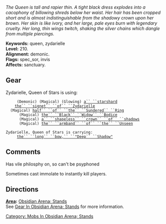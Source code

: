 *The Queen is tall and rapier thin. A tight black dress explodes into a
cacophony of billowing shreds below her waist. Her hair has been cropped
short and is almost indistinguishable from the shadowy crown upon her
brown. Her skin is like ivory, and her large, pale eyes burn with
legendary cruelty. Her long, thin wings twitch, shaking the silver
chains which dangle from multiple piercings.*

**Keywords:** queen, zydarielle  
**Level:** 210.  
**Alignment:** demonic.  
**Flags:** spec_sor, invis  
**Affects:** sanctuary.  

## Gear

Zydarielle, Queen of Stars is using:

<used as light>`     (Demonic) (Magical) (Glowing) `[`a`` ``starshard`](Starshard "wikilink")  
<worn on finger>`    `[`the`` ``signet`` ``of`` ``Zydarielle`](Signet_Of_Zydarielle "wikilink")  
<worn around neck>`  (Magical) `[`half`` ``of`` ``the`` ``Sundered`` ``Ring`](Half_Of_The_Sundered_Ring_(Queen) "wikilink")  
<worn on body>`      (Magical) `[`the`` ``Black`` ``Widow`` ``Bodice`](Black_Widow_Bodice "wikilink")  
<worn on head>`      (Magical) `[`a`` ``shapeless`` ``crown`` ``of`` ``shadows`](Shapeless_Crown_Of_Shadows "wikilink")  
<worn on arms>`      (Magical) `[`the`` ``armband`` ``of`` ``the`` ``Unseen`](Armband_Of_The_Unseen "wikilink")

`Zydarielle, Queen of Stars is carrying:`  
`     `[`the`` ``long`` ``bow,`` ``"Deep`` ``Shadow"`](Long_Bow,_"Deep_Shadow"_(Noctopia) "wikilink")

## Comments

Has vile philosphy on, so can't be psyphoned

Sometimes cast immolate to instantly kill players.

## Directions

**[Area](:Category:_Lord_Areas "wikilink"):** [ Obsidian Arena;
Stands](:Category:_Obsidian_Arena;_Stands "wikilink")  
See [Gear In Obsidian Arena;
Stands](:Category:Gear_In_Obsidian_Arena;_Stands "wikilink") for more
information.

[Category: Mobs In Obsidian Arena;
Stands](Category:_Mobs_In_Obsidian_Arena;_Stands "wikilink")
